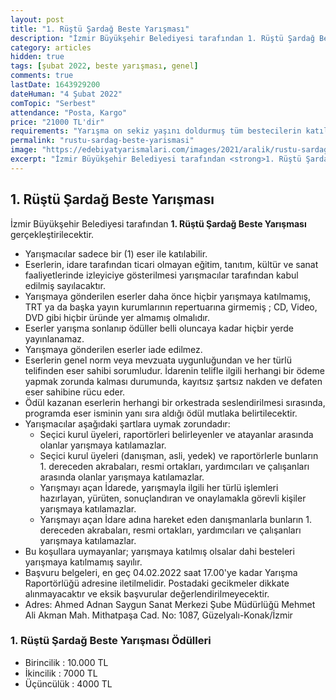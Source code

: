 ```yaml
---
layout: post
title: "1. Rüştü Şardağ Beste Yarışması"
description: "İzmir Büyükşehir Belediyesi tarafından 1. Rüştü Şardağ Beste Yarışması gerçekleştirilecektir"
category: articles
hidden: true
tags: [şubat 2022, beste yarışması, genel]
comments: true
lastDate: 1643929200
dateHuman: "4 Şubat 2022"
comTopic: "Serbest"
attendance: "Posta, Kargo"
price: "21000 TL'dir"
requirements: "Yarışma on sekiz yaşını doldurmuş tüm bestecilerin katılımına açıktır"
permalink: "rustu-sardag-beste-yarismasi"
image: "https://edebiyatyarismalari.com/images/2021/aralik/rustu-sardag-beste-yarismasi.jpg"
excerpt: "İzmir Büyükşehir Belediyesi tarafından <strong>1. Rüştü Şardağ Beste Yarışması</strong> gerçekleştirilecektir"
---
```


## 1. Rüştü Şardağ Beste Yarışması
İzmir Büyükşehir Belediyesi tarafından **1. Rüştü Şardağ Beste Yarışması** gerçekleştirilecektir.  

- Yarışmacılar sadece bir (1) eser ile katılabilir.
- Eserlerin, idare tarafından ticari olmayan eğitim, tanıtım, kültür ve sanat faaliyetlerinde izleyiciye gösterilmesi yarışmacılar tarafından kabul edilmiş sayılacaktır.
- Yarışmaya gönderilen eserler daha önce hiçbir yarışmaya katılmamış, TRT ya da başka yayın kurumlarının repertuarına girmemiş ; CD, Video, DVD gibi hiçbir üründe yer almamış olmalıdır.
- Eserler yarışma sonlanıp ödüller belli oluncaya kadar hiçbir yerde yayınlanamaz.
- Yarışmaya gönderilen eserler iade edilmez.
- Eserlerin genel norm veya mevzuata uygunluğundan ve her türlü telifinden eser sahibi sorumludur. İdarenin telifle ilgili herhangi bir ödeme yapmak zorunda kalması durumunda, kayıtsız şartsız nakden ve defaten eser sahibine rücu eder.
- Ödül kazanan eserlerin herhangi bir orkestrada seslendirilmesi sırasında, programda eser isminin yanı sıra aldığı ödül mutlaka belirtilecektir.
- Yarışmacılar aşağıdaki şartlara uymak zorundadır:
    - Seçici kurul üyeleri, raportörleri belirleyenler ve atayanlar arasında olanlar yarışmaya katılamazlar.
    - Seçici kurul üyeleri (danışman, asli, yedek) ve raportörlerle bunların 1. dereceden akrabaları, resmi ortakları, yardımcıları ve çalışanları arasında olanlar yarışmaya katılamazlar.
    - Yarışmayı açan İdarede, yarışmayla ilgili her türlü işlemleri hazırlayan, yürüten, sonuçlandıran ve onaylamakla görevli kişiler yarışmaya katılamazlar.
    -  Yarışmayı açan İdare adına hareket eden danışmanlarla bunların 1. dereceden akrabaları, resmi ortakları, yardımcıları ve çalışanları yarışmaya katılamazlar.
- Bu koşullara uymayanlar; yarışmaya katılmış olsalar dahi besteleri yarışmaya katılmamış sayılır.
- Başvuru belgeleri, en geç 04.02.2022 saat 17.00'ye kadar Yarışma Raportörlüğü adresine iletilmelidir. Postadaki gecikmeler dikkate alınmayacaktır ve eksik başvurular
değerlendirilmeyecektir.
- Adres: Ahmed Adnan Saygun Sanat Merkezi Şube Müdürlüğü Mehmet Ali Akman Mah. Mithatpaşa Cad. No: 1087, Güzelyalı-Konak/İzmir

### 1. Rüştü Şardağ Beste Yarışması Ödülleri
- Birincilik : 10.000 TL
- İkincilik : 7000 TL
- Üçüncülük : 4000 TL